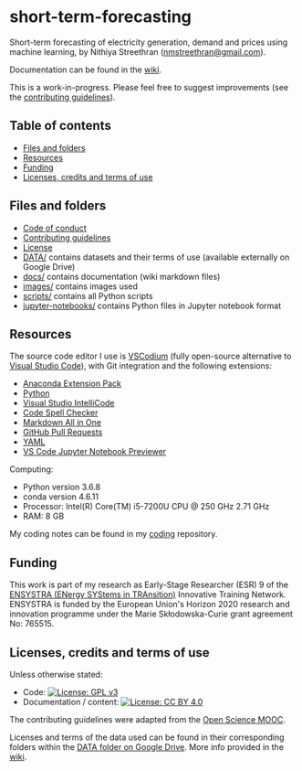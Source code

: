 # short-term-forecasting <!-- omit in toc -->

Short-term forecasting of electricity generation, demand and prices using machine learning, by Nithiya Streethran (nmstreethran@gmail.com).

Documentation can be found in the [wiki](https://github.com/ENSYSTRA/short-term-forecasting/wiki).

This is a work-in-progress. Please feel free to suggest improvements (see the [contributing guidelines](/CONTRIBUTING.md)). 

## Table of contents <!-- omit in toc -->
- [Files and folders](#files-and-folders)
- [Resources](#resources)
- [Funding](#funding)
- [Licenses, credits and terms of use](#licenses-credits-and-terms-of-use)

## Files and folders

* [Code of conduct](/CODE_OF_CONDUCT.md)
* [Contributing guidelines](/CONTRIBUTING.md)
* [License](/LICENSE)
* [DATA/](https://drive.google.com/drive/folders/1-YAgqBWYJmeo6Av3cpiP86zOMVn3_VDi) contains datasets and their terms of use (available externally on Google Drive)
* [docs/](/docs/) contains documentation (wiki markdown files)
* [images/](/images/) contains images used
* [scripts/](/scripts/) contains all Python scripts
* [jupyter-notebooks/](/jupyter-notebooks/) contains Python files in Jupyter notebook format

## Resources 

The source code editor I use is [VSCodium](https://vscodium.github.io/) (fully open-source alternative to [Visual Studio Code](https://code.visualstudio.com/)), with Git integration and the following extensions:

* [Anaconda Extension Pack](https://marketplace.visualstudio.com/items?itemName=ms-python.anaconda-extension-pack)
* [Python](https://marketplace.visualstudio.com/items?itemName=ms-python.python)
* [Visual Studio IntelliCode](https://marketplace.visualstudio.com/items?itemName=VisualStudioExptTeam.vscodeintellicode)
* [Code Spell Checker](https://marketplace.visualstudio.com/items?itemName=streetsidesoftware.code-spell-checker)
* [Markdown All in One](https://marketplace.visualstudio.com/itemdetails?itemName=yzhang.markdown-all-in-one)
* [GitHub Pull Requests](https://marketplace.visualstudio.com/items?itemName=GitHub.vscode-pull-request-github)
* [YAML](https://marketplace.visualstudio.com/itemdetails?itemName=redhat.vscode-yaml)
* [VS Code Jupyter Notebook Previewer](https://marketplace.visualstudio.com/items?itemName=jithurjacob.nbpreviewer)

Computing:
* Python version 3.6.8
* conda version 4.6.11
* Processor: Intel(R) Core(TM) i5-7200U CPU @ 250 GHz 2.71 GHz
* RAM: 8 GB

My coding notes can be found in my [coding](https://github.com/nmstreethran/coding) repository.

## Funding

This work is part of my research as Early-Stage Researcher (ESR) 9 of the [ENSYSTRA (ENergy SYStems in TRAnsition)](https://ensystra.eu/) Innovative Training Network. ENSYSTRA is funded by the European Union's Horizon 2020 research and innovation programme under the Marie Skłodowska-Curie grant agreement No: 765515.

## Licenses, credits and terms of use

Unless otherwise stated:
* Code: [![License: GPL v3](https://img.shields.io/badge/License-GPL%20v3-blue.svg)](https://www.gnu.org/licenses/gpl-3.0)
* Documentation / content: [![License: CC BY 4.0](https://img.shields.io/badge/License-CC%20BY%204.0-lightgrey.svg)](https://creativecommons.org/licenses/by/4.0/)

The contributing guidelines were adapted from the [Open Science MOOC](https://github.com/OpenScienceMOOC/Module-5-Open-Research-Software-and-Open-Source/blob/master/CONTRIBUTING.md).

Licenses and terms of the data used can be found in their corresponding folders within the [DATA folder on Google Drive](https://drive.google.com/drive/folders/1-YAgqBWYJmeo6Av3cpiP86zOMVn3_VDi). More info provided in the [wiki](https://github.com/ENSYSTRA/short-term-forecasting/wiki).